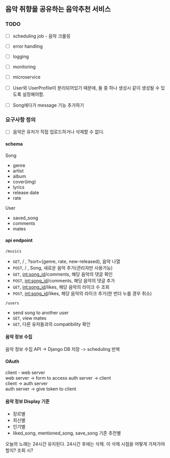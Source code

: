 ## 음악 취향을 공유하는 음악추천 서비스

### TODO
- [ ] scheduling job - 음악 크롤링
- [ ] error handling
- [ ] logging
- [ ] monitoring
- [ ] microservice
- [ ] User와 UserProfile이 분리되어있기 때문에, 둘 중 하나 생성시 같이 생성될 수 있도록 설정해야함.
- [ ] Song에다가 message 기능 추가하기




### 요구사항 정의
- [ ] 음악은 유저가 직접 업로드하거나 삭제할 수 없다.


#### schema
Song
- genre
- artist
- album
- cover(img)
- lyrics
- release date
- rate

User
- saved_song
- comments
- mates


#### api endpoint
`/musics`
- `GET`, / , ?sort={genre, rate, new-released}, 음악 나열
- `POST`, / , Song, 새로운 음악 추가(관리자만 사용가능)
- `GET`, <int:song_id>/comments, 해당 음악의 댓글 확인
- `POST`, <int:song_id>/comments, 해당 음악의 댓글 추가
- `GET`, <int:song_id>/likes, 해당 음악의 라이크 수 조회
- `POST`, <int:song_id>/likes, 해당 음악의 라이크 추가(한 번더 누를 경우 취소)

`/users`
- send song to another user
- `GET`, view mates
- `GET`, 다른 유저들과의 compatibility 확인


#### 음악 정보 수집
음악 정보 수집 API -> Django DB 저장 -> scheduling 반복

#### OAuth

client - web server  
web server -> form to access auth server -> client   
client -> auth server  
auth server -> give token to client  


#### 음악 정보 Display 기준
- 장르별
- 최신별
- 인기별
- liked_song, mentioned_song, save_song 기준 추천별



오늘의 노래는 24시간 유지된다. 24시간 후에는 삭제.
이 삭제 시점을 어떻게 가져가야할지? 조회 시?